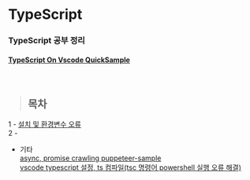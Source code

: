 TypeScript
==============

### TypeScript 공부 정리
#### [TypeScript On Vscode QuickSample](https://github.com/Kalph/TypeScript/tree/master/TypeScriptQuickSample)<br>

<br/>

> ## 목차 <br>
 1 - [설치 및 환경변수 오류](https://github.com/Kalph/TypeScript/blob/master/TypeScript/1_Install(TypeScript%2C%20NPM%2C%20NVM).md) <br/>
 2 - []() <br/> 
  
  
* 기타 <br/>
 [async, promise crawling puppeteer-sample](https://github.com/Kalph/TypeScript/tree/master/puppeteer-sample)<br>
 [vscode typescript 설정, ts 컴파일(tsc 명령어 powershell 실행 오류 해결)](https://github.com/Kalph/TypeScript/blob/master/%EA%B8%B0%ED%83%80/1_vscode%20on%20typescript_tsc%20command%20error.md) <br/>
 []()<br>
 


